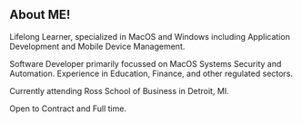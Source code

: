 ## About ME!

Lifelong Learner, specialized in MacOS and Windows including Application Development and Mobile Device Management.

Software Developer primarily focussed on MacOS Systems Security and Automation. 
Experience in Education, Finance, and other regulated sectors.

Currently attending Ross School of Business in Detroit, MI.

Open to Contract and Full time.
<!---
smit4786/smit4786 is a ✨ special ✨ repository because its `README.md` (this file) appears on your GitHub profile.
You can click the Preview link to take a look at your changes.
--->
